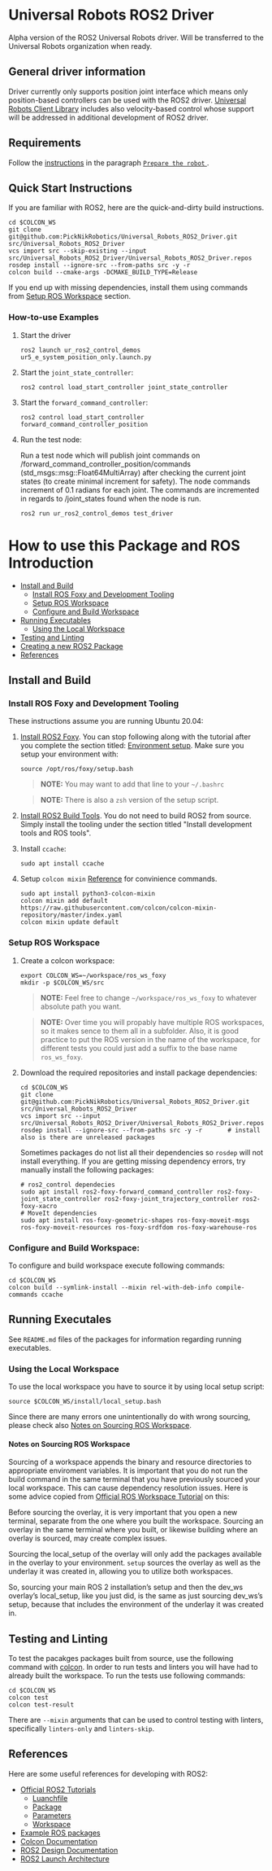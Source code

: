 # Universal Robots ROS2 Driver

Alpha version of the ROS2 Universal Robots driver. Will be transferred to the Universal Robots organization when ready.


## General driver information

Driver currently only supports position joint interface which means only position-based controllers can be used with 
the ROS2 driver.
[Universal Robots Client Library](https://github.com/UniversalRobots/Universal_Robots_Client_Library) includes also
velocity-based control whose support will be addressed in additional development of ROS2 driver.


## Requirements

Follow the [instructions](https://github.com/UniversalRobots/Universal_Robots_ROS_Driver#setting-up-a-ur-robot-for-ur_robot_driver) in the paragraph [`Prepare the robot` ](https://github.com/UniversalRobots/Universal_Robots_ROS_Driver#prepare-the-robot).


## Quick Start Instructions

If you are familiar with ROS2, here are the quick-and-dirty build instructions.

  ```
  cd $COLCON_WS
  git clone git@github.com:PickNikRobotics/Universal_Robots_ROS2_Driver.git src/Universal_Robots_ROS2_Driver
  vcs import src --skip-existing --input src/Universal_Robots_ROS2_Driver/Universal_Robots_ROS2_Driver.repos
  rosdep install --ignore-src --from-paths src -y -r
  colcon build --cmake-args -DCMAKE_BUILD_TYPE=Release
  ```
If you end up with missing dependencies, install them using commands from [Setup ROS Workspace](#setup-ros-workspace) section.


### How-to-use Examples

1. Start the driver

   ```
   ros2 launch ur_ros2_control_demos ur5_e_system_position_only.launch.py
   ```

2. Start the `joint_state_controller`:

   ```
   ros2 control load_start_controller joint_state_controller
   ```

3. Start the `forward_command_controller`:

   ```
   ros2 control load_start_controller forward_command_controller_position
   ```

4. Run the test node:

   Run a test node which will publish joint commands on /forward_command_controller_position/commands (std_msgs::msg::Float64MultiArray) after checking the current joint states (to create minimal increment for safety).
   The node commands increment of 0.1 radians for each joint.
   The commands are incremented in regards to /joint_states found when the node is run.

   ```
   ros2 run ur_ros2_control_demos test_driver
   ```


# How to use this Package and ROS Introduction

 - [Install and Build](#install-and-build)
   * [Install ROS Foxy and Development Tooling](#install-ros-foxy-and-development-tooling)
   * [Setup ROS Workspace](#setup-ros-workspace)
   * [Configure and Build Workspace](#configure-and-build-workspace)
 - [Running Executables](#running-executables)
   * [Using the Local Workspace](#using-the-local-workspace)
 - [Testing and Linting](#testing-and-linting)
 - [Creating a new ROS2 Package](#creating-a-new-ros2-package)
 - [References](#references)

## Install and Build

### Install ROS Foxy and Development Tooling

These instructions assume you are running Ubuntu 20.04:

1. [Install ROS2 Foxy](https://index.ros.org/doc/ros2/Installation/Foxy/Linux-Install-Debians/).
   You can stop following along with the tutorial after you complete the section titled: [Environment setup](https://index.ros.org/doc/ros2/Installation/Foxy/Linux-Install-Debians/#environment-setup).
   Make sure you setup your environment with:
   ```
   source /opt/ros/foxy/setup.bash
   ```

   > **NOTE:** You may want to add that line to your `~/.bashrc`

   > **NOTE:** There is also a `zsh` version of the setup script.

1. [Install ROS2 Build Tools](https://index.ros.org/doc/ros2/Installation/Foxy/Linux-Development-Setup/#install-development-tools-and-ros-tools).
   You do not need to build ROS2 from source.
   Simply install the tooling under the section titled "Install development tools and ROS tools".

1. Install `ccache`:
   ```
   sudo apt install ccache
   ```

1. Setup `colcon mixin` [Reference](https://github.com/colcon/colcon-mixin-repository) for convinience commands.
   ```
   sudo apt install python3-colcon-mixin
   colcon mixin add default https://raw.githubusercontent.com/colcon/colcon-mixin-repository/master/index.yaml
   colcon mixin update default
   ```

### Setup ROS Workspace

1. Create a colcon workspace:
   ```
   export COLCON_WS=~/workspace/ros_ws_foxy
   mkdir -p $COLCON_WS/src
   ```

   > **NOTE:** Feel free to change `~/workspace/ros_ws_foxy` to whatever absolute path you want.

   > **NOTE:** Over time you will propably have multiple ROS workspaces, so it makes sence to them all in a subfolder.
     Also, it is good practice to put the ROS version in the name of the workspace, for different tests you could just add a suffix to the base name `ros_ws_foxy`.

1. Download the required repositories and install package dependencies:
   ```
   cd $COLCON_WS
   git clone git@github.com:PickNikRobotics/Universal_Robots_ROS2_Driver.git src/Universal_Robots_ROS2_Driver
   vcs import src --input src/Universal_Robots_ROS2_Driver/Universal_Robots_ROS2_Driver.repos
   rosdep install --ignore-src --from-paths src -y -r       # install also is there are unreleased packages
   ```

   Sometimes packages do not list all their dependencies so `rosdep` will not install everything.
   If you are getting missing dependency errors, try manually install the following packages:
   ```
   # ros2_control dependecies
   sudo apt install ros2-foxy-forward_command_controller ros2-foxy-joint_state_controller ros2-foxy-joint_trajectory_controller ros2-foxy-xacro
   # MoveIt dependencies
   sudo apt install ros-foxy-geometric-shapes ros-foxy-moveit-msgs ros-foxy-moveit-resources ros-foxy-srdfdom ros-foxy-warehouse-ros
   ```

### Configure and Build Workspace:
To configure and build workspace execute following commands:
  ```
  cd $COLCON_WS
  colcon build --symlink-install --mixin rel-with-deb-info compile-commands ccache
  ```

## Running Executales

See `README.md` files of the packages for information regarding running executables.

<Add here some concrete data about current repository>

### Using the Local Workspace

To use the local workspace you have to source it by using local setup script:
  ```
  source $COLCON_WS/install/local_setup.bash
  ```
Since there are many errors one unintentionally do with wrong sourcing, please check also [Notes on Sourcing ROS Workspace](#notes-on-sourcing-ros-workspace).

#### Notes on Sourcing ROS Workspace

Sourcing of a workspace appends the binary and resource directories to appropriate enviroment variables.
It is important that you do not run the build command in the same terminal that you have previously sourced your local workspace.
This can cause dependency resolution issues.
Here is some advice copied from [Official ROS Workspace Tutorial](https://index.ros.org/doc/ros2/Tutorials/Workspace/Creating-A-Workspace/) on this:

Before sourcing the overlay, it is very important that you open a new terminal, separate from the one where you built the workspace.
Sourcing an overlay in the same terminal where you built, or likewise building where an overlay is sourced, may create complex issues.

Sourcing the local_setup of the overlay will only add the packages available in the overlay to your environment.
`setup` sources the overlay as well as the underlay it was created in, allowing you to utilize both workspaces.

So, sourcing your main ROS 2 installation’s setup and then the dev_ws overlay’s local_setup, like you just did, is the same as just sourcing dev_ws’s setup, because that includes the environment of the underlay it was created in.


## Testing and Linting

To test the pacakges packages built from source, use the following command with [colcon](https://colcon.readthedocs.io/en/released/).
In order to run tests and linters you will have had to already built the workspace.
To run the tests use following commands:
  ```
  cd $COLCON_WS
  colcon test
  colcon test-result
  ```

There are `--mixin` arguments that can be used to control testing with linters, specifically `linters-only` and `linters-skip`.


## References

Here are some useful references for developing with ROS2:

 - [Official ROS2 Tutorials](https://index.ros.org/doc/ros2/Tutorials/)
   * [Luanchfile](https://index.ros.org/doc/ros2/Tutorials/Launch-Files/Creating-Launch-Files/)
   * [Package](https://index.ros.org/doc/ros2/Tutorials/Creating-Your-First-ROS2-Package/)
   * [Parameters](https://index.ros.org/doc/ros2/Tutorials/Parameters/Understanding-ROS2-Parameters/)
   * [Workspace](https://index.ros.org/doc/ros2/Tutorials/Workspace/Creating-A-Workspace/)
 - [Example ROS packages](https://github.com/ros2/examples)
 - [Colcon Documentation](https://colcon.readthedocs.io/en/released/#)
 - [ROS2 Design Documentation](https://design.ros2.org/)
 - [ROS2 Launch Architecture](https://github.com/ros2/launch/blob/master/launch/doc/source/architecture.rst)

